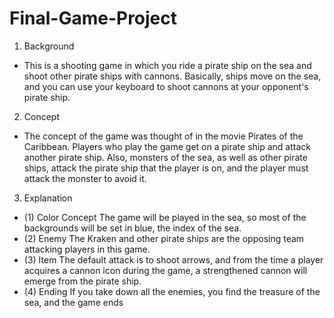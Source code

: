 # Final-Game-Project
1. Background
- This is a shooting game in which you ride a pirate ship on the sea and shoot other pirate ships with cannons.
  Basically, ships move on the sea, and you can use your keyboard to shoot cannons at your opponent's pirate ship.

2. Concept
  - The concept of the game was thought of in the movie Pirates of the Caribbean.
  Players who play the game get on a pirate ship and attack another pirate ship. Also, monsters of the sea, as well as other pirate ships, attack the pirate ship   that the player is on, and the player must attack the monster to avoid it.

3. Explanation
  - (1) Color Concept
    The game will be played in the sea, so most of the backgrounds will be set in blue, the index of the sea.
  - (2) Enemy
    The Kraken and other pirate ships are the opposing team attacking players in this game.
  - (3) Item
    The default attack is to shoot arrows, and from the time a player acquires a cannon icon during the game, a strengthened cannon will emerge from the pirate         ship.
  - (4) Ending
    If you take down all the enemies, you find the treasure of the sea, and the game ends
